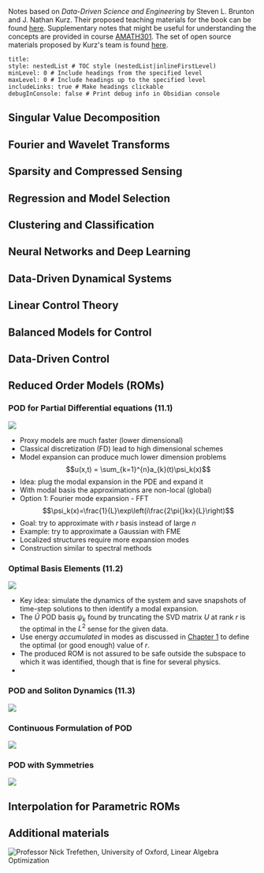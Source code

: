 
Notes based on *Data-Driven Science and Engineering* by Steven L. Brunton and J. Nathan Kurz. Their proposed teaching materials for the book can be found [here](https://www.databookuw.com/page-6/page-14/). Supplementary notes that might be useful for understanding the concepts are provided in course [AMATH301](https://www.youtube.com/@amath3019/videos). The set of open source materials proposed by Kurz's team is found [here](https://faculty.washington.edu/kutz/page5/page23/).

```table-of-contents
title: 
style: nestedList # TOC style (nestedList|inlineFirstLevel)
minLevel: 0 # Include headings from the specified level
maxLevel: 0 # Include headings up to the specified level
includeLinks: true # Make headings clickable
debugInConsole: false # Print debug info in Obsidian console
```

## Singular Value Decomposition
## Fourier and Wavelet Transforms
## Sparsity and Compressed Sensing
## Regression and Model Selection
## Clustering and Classification
## Neural Networks and Deep Learning
## Data-Driven Dynamical Systems
## Linear Control Theory
## Balanced Models for Control
## Data-Driven Control
## Reduced Order Models (ROMs)
### POD for Partial Differential equations (11.1)

![](https://www.youtube.com/watch?v=I8n8a7q8wLk)

- Proxy models are much faster (lower dimensional)
- Classical discretization (FD) lead to high dimensional schemes
- Model expansion can produce much lower dimension problems
	$$u(x,t) = \sum_{k=1}^{n}a_{k}(t)\psi_k(x)$$
- Idea: plug the modal expansion in the PDE and expand it
- With modal basis the approximations are non-local (global)
- Option 1: Fourier mode expansion - FFT
	$$\psi_k(x)=\frac{1}{L}\exp\left(i\frac{2\pi{}kx}{L}\right)$$
- Goal: try to approximate with $r$ basis instead of large $n$
- Example: try to approximate a Gaussian with FME
- Localized structures require more expansion modes
- Construction similar to spectral methods

### Optimal Basis Elements (11.2)

![](https://www.youtube.com/watch?v=IlYDfGXL0nI)

- Key idea: simulate the dynamics of the system and save snapshots of time-step solutions to then identify a modal expansion.
- The $\tilde{U}$ POD basis $\psi_k$ found by truncating the SVD matrix $U$ at rank $r$ is the optimal in the $L^2$ sense for the given data.
- Use energy *accumulated* in modes as discussed in [Chapter 1](01-Singular-Value-Decomposition) to define the optimal (or good enough) value of $r$.
- The produced ROM is not assured to be safe outside the subspace to which it was identified, though that is fine for several physics.
- 

### POD and Soliton Dynamics (11.3)

![](https://www.youtube.com/watch?v=2GFDVLzFSJU)
### Continuous Formulation of POD

![](https://www.youtube.com/watch?v=TRtAkiOdIP4&feature=youtu.be)
### POD with Symmetries

![](https://www.youtube.com/watch?v=Zl3GjE_C7Vk)
## Interpolation for Parametric ROMs

## Additional materials

![Professor Nick Trefethen, University of Oxford, Linear Algebra Optimization](https://www.youtube.com/watch?v=JngdaWe3-gg)
